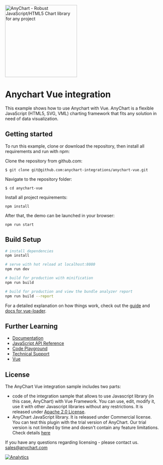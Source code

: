 [<img src="https://cdn.anychart.com/images/logo-transparent-segoe.png?2" width="234px" alt="AnyChart - Robust JavaScript/HTML5 Chart library for any project">](https://anychart.com)
# Anychart Vue integration

This example shows how to use Anychart with Vue. AnyChart is a flexible JavaScript (HTML5, SVG, VML) charting framework that fits any solution in need of data visualization.

## Getting started
To run this example, clone or download the repository, then install all requirements and run with npm:

Clone the repository from github.com:
```
$ git clone git@github.com:anychart-integrations/anychart-vue.git
```

Navigate to the repository folder:
```
$ cd anychart-vue
```

Install all project requirements:
 ```
 npm install
 ```

After that, the demo can be launched in your browser:
 ```
 npm run start
 ```

## Build Setup

``` bash
# install dependencies
npm install

# serve with hot reload at localhost:8080
npm run dev

# build for production with minification
npm run build

# build for production and view the bundle analyzer report
npm run build --report
```

For a detailed explanation on how things work, check out the [guide](http://vuejs-templates.github.io/webpack/) and [docs for vue-loader](http://vuejs.github.io/vue-loader).

## Further Learning
* [Documentation](https://docs.anychart.com)
* [JavaScript API Reference](https://api.anychart.com)
* [Code Playground](https://playground.anychart.com)
* [Technical Support](https://anychart.com/support)
* [Vue](https://vuejs.org/)

## License
The AnyChart Vue integration sample includes two parts:
- code of the integration sample that allows to use Javascript library (in this case, AnyChart) with Vue Framework.
You can use, edit, modify it, use it with other Javascript libraries
without any restrictions. It is released under [Apache 2.0 License](LICENSE).
- AnyChart JavaScript library. It is released under Commercial license.
You can test this plugin with the trial version of AnyChart. Our trial version is
not limited by time and doesn't contain any feature limitations.
Check details [here](https://www.anychart.com/buy/)

If you have any questions regarding licensing - please contact us. <sales@anychart.com>

[![Analytics](https://ga-beacon.appspot.com/UA-228820-4/Integrations/anychart-vue?pixel&useReferer)](https://github.com/igrigorik/ga-beacon)
